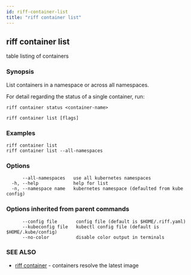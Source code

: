 ```yaml
---
id: riff-container-list
title: "riff container list"
---
```

## riff container list

table listing of containers

### Synopsis

List containers in a namespace or across all namespaces.

For detail regarding the status of a single container, run:

    riff container status <container-name>

```
riff container list [flags]
```

### Examples

```
riff container list
riff container list --all-namespaces
```

### Options

```
      --all-namespaces   use all kubernetes namespaces
  -h, --help             help for list
  -n, --namespace name   kubernetes namespace (defaulted from kube config)
```

### Options inherited from parent commands

```
      --config file       config file (default is $HOME/.riff.yaml)
      --kubeconfig file   kubectl config file (default is $HOME/.kube/config)
      --no-color          disable color output in terminals
```

### SEE ALSO

* [riff container](riff_container.md)	 - containers resolve the latest image

